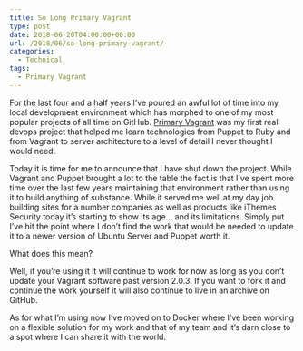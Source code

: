 ```yaml
---
title: So Long Primary Vagrant
type: post
date: 2018-06-20T04:00:00+00:00
url: /2018/06/so-long-primary-vagrant/
categories:
  - Technical
tags:
  - Primary Vagrant
---
```


For the last four and a half years I’ve poured an awful lot of time into my local development environment which has morphed to one of my most popular projects of all time on GitHub. [Primary Vagrant][1] was my first real devops project that helped me learn technologies from Puppet to Ruby and from Vagrant to server architecture to a level of detail I never thought I would need.

Today it is time for me to announce that I have shut down the project.
While Vagrant and Puppet brought a lot to the table the fact is that I’ve spent more time over the last few years maintaining that environment rather than using it to build anything of substance. While it served me well at my day job building sites for a number companies as well as products like iThemes Security today it’s starting to show its age… and its limitations. Simply put I’ve hit the point where I don’t find the work that would be needed to update it to a newer version of Ubuntu Server and Puppet worth it.

What does this mean?

Well, if you’re using it it will continue to work for now as long as you don’t update your Vagrant software past version 2.0.3. If you want to fork it and continue the work yourself it will also continue to live in an archive on GitHub.&nbsp;

As for what I’m using now I’ve moved on to Docker where I’ve been working on a flexible solution for my work and that of my team and it’s darn close to a spot where I can share it with the world.&nbsp;

 [1]: https://github.com/ChrisWiegman/primary-vagrant